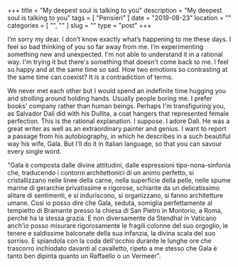 +++
title = "My deepest soul is talking to you"
description = "My deepest soul is talking to you"
tags = [ "Pensieri" ]
date = "2019-08-23"
location = ""
categories = [
  "",
  ""
]
slug = ""
type = "post"
+++

I’m sorry my dear. I don’t know exactly what’s happening to me these days. I feel so bad thinking of you so far away from me. I’m experimenting something new and unexpected. I'm not able to understand it in a rational way. I'm trying it but there's something that doesn't come back to me. I feel so happy and at the same time so sad. How two emotions so contrasting at the same time can coexist? It is a contradiction of terms. 

We never met each other but I would spend an indefinite time hugging you and strolling around holding hands. Usually people boring me. I prefer books' company rather than human beings. Perhaps I'm transfiguring you, as Salvador Dalì did with his Dullita, a coat hangers that represented female perfection. This is the rational explanation. I suppose. I adore Dalì. He was a great writer as well as an extraordinary painter and genius. I want to report a passage from his autobiography, in which he describes in a such beautiful way his wife, Gala. But I'll do it in Italian language, so that you can savour every single word.

"Gala è composta dalle divine attitudini, dalle espressioni tipo-nona-sinfonia che, traducendo i contorni architettonici di un animo perfetto, si cristallizzano nelle linee della carne, nella superficie della pelle, nelle spume marine di gerarchie privatissime e rigorose, schiarite da un delicatissimo alitare di sentimenti, e si induriscono, si organizzano, si fanno architetture umane. Così io posso dire che Gala, seduta, somiglia perfettamente al tempietto di Bramante presso la chiesa di San Pietro in Montorio, a Roma, perché ha la stessa grazia. E non diversamente da Stendhal in Vaticano anch'io posso misurare rigorosamente le fragili colonne del suo orgoglio, le tenere e saldissime balconate della sua infanzia, la divina scala del suo sorriso. E spiandola con la coda dell'occhio durante le lunghe ore che trascorro inchiodato davanti al cavalletto, ripeto a me stesso che Gala è tanto ben dipinta quanto un Raffaello o un Vermeer". 


